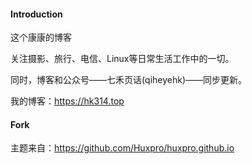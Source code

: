 #### Introduction

这个康康的博客

关注摄影、旅行、电信、Linux等日常生活工作中的一切。

同时，博客和公众号——七禾页话(qiheyehk)——同步更新。

我的博客：https://hk314.top

#### Fork


主题来自：https://github.com/Huxpro/huxpro.github.io

